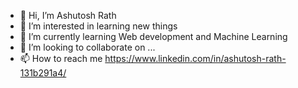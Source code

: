 - 👋 Hi, I’m Ashutosh Rath
- 👀 I’m interested in learning new things
- 🌱 I’m currently learning Web development and Machine Learning
- 💞️ I’m looking to collaborate on ...
- 📫 How to reach me https://www.linkedin.com/in/ashutosh-rath-131b291a4/

<!---
yuka-an/yuka-an is a ✨ special ✨ repository because its `README.md` (this file) appears on your GitHub profile.
You can click the Preview link to take a look at your changes.
--->
